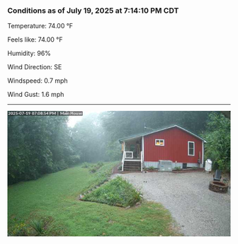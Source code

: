 ### Conditions as of July 19, 2025 at 7:14:10 PM CDT 

Temperature: 74.00 &deg;F

Feels like: 74.00 &deg;F

Humidity: 96%

Wind Direction: SE

Windspeed: 0.7 mph

Wind Gust: 1.6 mph

---

<img src="./images/latest.jpeg"/>


